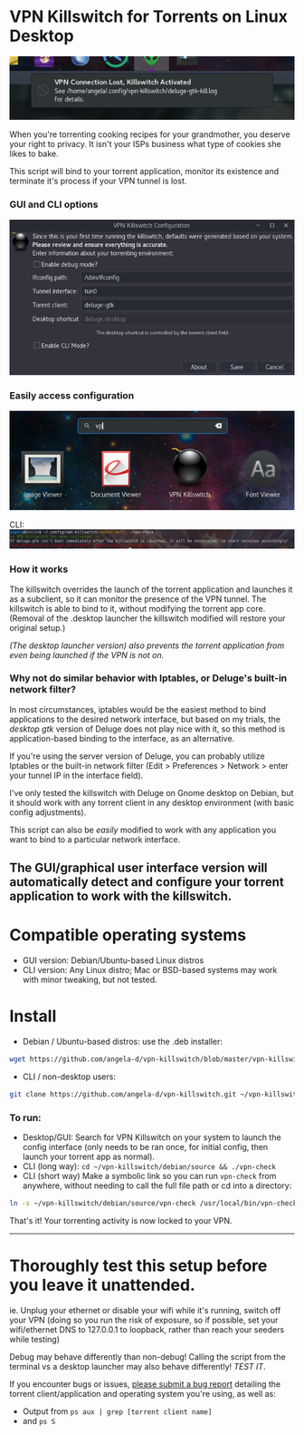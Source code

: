 # VPN Killswitch for Torrents on Linux Desktop

![killswitch notice](./img/killswitch-notice.png)

When you're torrenting cooking recipes for your grandmother, you deserve your right to privacy.  It isn't your ISPs business what type of cookies she likes to bake.

This script will bind to your torrent application, monitor its existence and terminate it's process if your VPN tunnel is lost.

### GUI and CLI options
![gui screens](./img/gui-screen.png)

### Easily access configuration
![gui screen](./img/launcher.png)

CLI:
![cli output](./img/cli-screen.png)

### How it works
The killswitch overrides the launch of the torrent application and launches it as a subclient, so it can monitor the presence of the VPN tunnel.
The killswitch is able to bind to it, without modifying the torrent app core. (Removal of the .desktop launcher the killswitch modified will restore your original setup.)

*(The desktop launcher version) also prevents the torrent application from even being launched if the VPN is not on.*

### Why not do similar behavior with Iptables, or Deluge's built-in network filter?
In most circumstances, iptables would be the easiest method to bind applications to the desired network interface, but based on my trials, the *desktop gtk* version of Deluge does not play nice with it, so this method is application-based binding to the interface, as an alternative.

If you're using the server version of Deluge, you can probably utilize Iptables or the built-in network filter (Edit > Preferences > Network > enter your tunnel IP in the interface field).

I've only tested the killswitch with Deluge on Gnome desktop on Debian, but it should work with any torrent client in any desktop environment (with basic config adjustments).

This script can also be *easily* modified to work with any application you want to bind to a particular network interface.

## The GUI/graphical user interface version will automatically detect and configure your torrent application to work with the killswitch.

# Compatible operating systems
- GUI version: Debian/Ubuntu-based Linux distros
- CLI version: Any Linux distro; Mac or BSD-based systems may work with minor tweaking, but not tested.

# Install
- Debian / Ubuntu-based distros: use the .deb installer:
```bash
wget https://github.com/angela-d/vpn-killswitch/blob/master/vpn-killswitch.deb?raw=true -O vpn-killswitch.deb
```

- CLI / non-desktop users:
```bash
git clone https://github.com/angela-d/vpn-killswitch.git ~/vpn-killswitch
```

### To run:
- Desktop/GUI: Search for VPN Killswitch on your system to launch the config interface (only needs to be ran once, for initial config, then launch your torrent app as normal).
- CLI (long way): `cd ~/vpn-killswitch/debian/source && ./vpn-check`
- CLI (short way) Make a symbolic link so you can run `vpn-check` from anywhere, without needing to call the full file path or cd into a directory:
```bash
ln -s ~/vpn-killswitch/debian/source/vpn-check /usr/local/bin/vpn-check
```

That's it!   Your torrenting activity is now locked to your VPN.
***



# Thoroughly test this setup before you leave it unattended.
ie. Unplug your ethernet or disable your wifi while it's running, switch off your VPN (doing so you run the risk of exposure, so if possible, set your wifi/ethernet DNS to 127.0.0.1 to loopback, rather than reach your seeders while testing)

Debug may behave differently than non-debug!  Calling the script from the terminal vs a desktop launcher may also behave differently!  *TEST IT*.

 If you encounter bugs or issues, [please submit a bug report](https://notabug.org/angela/vpn-killswitch/issues) detailing the torrent client/application and operating system you're using, as well as:
- Output from `ps aux | grep [torrent client name]`
- and `ps S`
